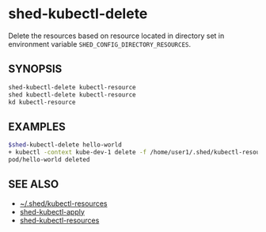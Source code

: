 # shed-kubectl-delete

Delete the resources based on resource located in directory set in environment variable `SHED_CONFIG_DIRECTORY_RESOURCES`.

## SYNOPSIS

```bash
shed-kubectl-delete kubectl-resource
shed kubectl-delete kubectl-resource
kd kubectl-resource
```

## EXAMPLES

```bash
$shed-kubectl-delete hello-world
+ kubectl -context kube-dev-1 delete -f /home/user1/.shed/kubectl-resources/hello-world
pod/hello-world deleted
```

## SEE ALSO

- [~/.shed/kubectl-resources](directory-kubectl-resources.md)
- [shed-kubectl-apply](shed-kubectl-apply.md)
- [shed-kubectl-resources](shed-kubectl-resources.md)
